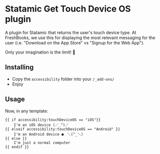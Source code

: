 # Statamic Get Touch Device OS plugin
A plugin for Statamic that returns the user's touch device type. At FreshBooks, we use this for displaying the most relevant messaging for the user (i.e. "Download on the App Store" vs "Signup for the Web App").

Only your imagination is the limit! :rainbow:

## Installing
- Copy the `accessibility` folder into your `/_add-ons/`
- Enjoy

## Usage

Now, in any template:

```
{{ if accessibility:touchDeviceOS == "iOS"}}
	I'm an iOS device (／_^)／
{{ elseif accessibility:touchDeviceOS == "Android" }}
	I'm an Android device ●　＼(^_＼)
{{ else }}
	I'm just a normal computer
{{ endif }}
```